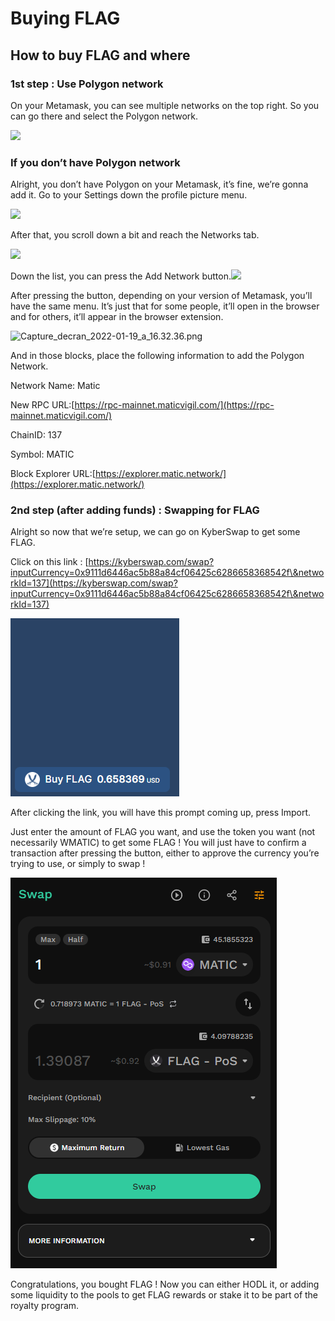 # Buying FLAG

## How to buy FLAG and where

### 1st step : Use Polygon network

On your Metamask, you can see multiple networks on the top right. So you can go there and select the Polygon network.

![](../../.gitbook/assets/Capture\_decran\_2022-01-19\_a\_16.26.54.png)

### If you don’t have Polygon network

Alright, you don’t have Polygon on your Metamask, it’s fine, we’re gonna add it. Go to your Settings down the profile picture menu.

![](../../.gitbook/assets/Capture\_decran\_2022-01-19\_a\_16.27.29.png)

After that, you scroll down a bit and reach the Networks tab.

![](../../.gitbook/assets/Capture\_decran\_2022-01-19\_a\_16.28.03.png)

Down the list, you can press the Add Network button.![](../../.gitbook/assets/Capture\_decran\_2022-01-19\_a\_16.30.52.png)

After pressing the button, depending on your version of Metamask, you’ll have the same menu. It’s just that for some people, it’ll open in the browser and for others, it’ll appear in the browser extension.

![Capture\_decran\_2022-01-19\_a\_16.32.36.png](../../.gitbook/assets/Capture\_decran\_2022-01-19\_a\_16.32.36.png)

And in those blocks, place the following information to add the Polygon Network.

Network Name: Matic

New RPC URL:[https://rpc-mainnet.maticvigil.com/](https://rpc-mainnet.maticvigil.com/)

ChainID: 137

Symbol: MATIC

Block Explorer URL:[https://explorer.matic.network/](https://explorer.matic.network/)

### 2nd step (after adding funds) : Swapping for FLAG

Alright so now that we’re setup, we can go on KyberSwap to get some FLAG.

Click on this link : [https://kyberswap.com/swap?inputCurrency=0x9111d6446ac5b88a84cf06425c6286658368542f\&networkId=137](https://kyberswap.com/swap?inputCurrency=0x9111d6446ac5b88a84cf06425c6286658368542f\&networkId=137)

![](<../../.gitbook/assets/Capture d’écran 2022-08-03 112946.png>)

After clicking the link, you will have this prompt coming up, press Import.

Just enter the amount of FLAG you want, and use the token you want (not necessarily WMATIC) to get some FLAG ! You will just have to confirm a transaction after pressing the button, either to approve the currency you’re trying to use, or simply to swap !

![](<../../.gitbook/assets/Capture d’écran 2022-08-03 113111.png>)

Congratulations, you bought FLAG ! Now you can either HODL it, or adding some liquidity to the pools to get FLAG rewards or stake it to be part of the royalty program.&#x20;
